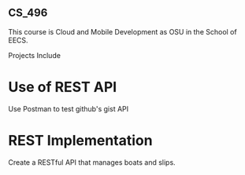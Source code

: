 ## CS_496
This course is Cloud and Mobile Development as OSU in the School of EECS.

Projects Include
# Use of REST API
Use Postman to test github's gist API

# REST Implementation
Create a RESTful API that manages boats and slips.
